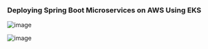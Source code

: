 ### Deploying Spring Boot Microservices on AWS Using EKS

![image](https://github.com/user-attachments/assets/03b16027-35cd-4f94-90f0-d6e4c732d585)

![image](https://github.com/user-attachments/assets/b2ef7307-5dca-4331-9f20-217900d77d16)
